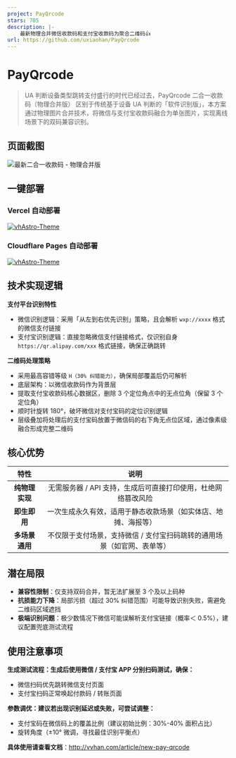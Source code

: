 ```yaml
---
project: PayQrcode
stars: 705
description: |-
    最新物理合并微信收款码和支付宝收款码为聚合二维码👍
url: https://github.com/uxiaohan/PayQrcode
---
```


# PayQrcode

> UA 判断设备类型跳转支付盛行的时代已经过去，PayQrcode 二合一收款码（物理合并版）​ 区别于传统基于设备 UA 判断的「软件识别版」，本方案通过物理图片合并技术，将微信与支付宝收款码融合为单张图片，实现离线场景下的双码兼容识别。

## 页面截图

![最新二合一收款码 - 物理合并版](https://i0.wp.com/uxiaohan.github.io/v2/2025/05/1746526361666.webp)

## 一键部署

### Vercel 自动部署

[![vhAstro-Theme](https://vercel.com/button)](https://vercel.com/new/clone?repository-url=https://github.com/uxiaohan/PayQrcode)

### Cloudflare Pages 自动部署

[![vhAstro-Theme](https://deploy.workers.cloudflare.com/button)](https://dash.cloudflare.com/?to=/:account/workers-and-pages/create/deploy-to-workers&repository=https://github.com/uxiaohan/PayQrcode)

## 技术实现逻辑

**支付平台识别特性**

- 微信识别逻辑：采用「从左到右优先识别」策略，且会解析 `wxp://xxxx` 格式的微信支付链接 ​
- 支付宝识别逻辑：直接忽略微信支付链接格式，仅识别自身 `https://qr.alipay.com/xxx` 格式链接，确保正确跳转

**二维码处理策略**

- 采用最高容错等级 `H（30% 纠错能力）`，确保局部覆盖后仍可解析 ​
- 底层架构：以微信收款码作为背景层
- 提取支付宝收款码核心数据区，删除 3 个定位角点中的无点位角（保留 3 个定位角）​
- 顺时针旋转 180°，破坏微信对支付宝码的定位识别逻辑
- 层级叠加将处理后的支付宝码放置于微信码的右下角无点位区域，通过像素级融合形成完整二维码

## 核心优势

|      特性      |                                  说明                                   |
| :------------: | :---------------------------------------------------------------------: |
| **纯物理实现** |      无需服务器 / API 支持，生成后可直接打印使用，杜绝网络篡改风险      |
|  **即生即用**  |     一次生成永久有效，适用于静态收款场景（如实体店、地摊、海报等）      |
| **多场景通用** | 不仅限于支付场景，支持微信 / 支付宝扫码跳转的通用场景（如官网、表单等） |

## 潜在局限

- **兼容性限制**：仅支持双码合并，暂无法扩展至 3 个及以上码种 ​
- **抗损能力下降**：局部污损（超过 30% 纠错范围）可能导致识别失败，需避免二维码区域遮挡 ​
- **极端识别问题**：极少数情况下微信可能误解析支付宝链接（概率＜ 0.5%），建议配置兜底测试流程

## 使用注意事项

**生成测试流程：生成后使用微信 / 支付宝 APP 分别扫码测试，确保：​**

- 微信扫码优先跳转微信支付页面 ​
- 支付宝扫码正常唤起付款码 / 转账页面 ​

**参数调优：建议若出现识别延迟或失败，可尝试调整：​**

- 支付宝码在微信码上的覆盖比例（建议初始比例：30%-40% 面积占比）​
- 旋转角度（±10° 微调，寻找最佳识别平衡点）​

**具体使用请查看文档**：http://vvhan.com/article/new-pay-qrcode


